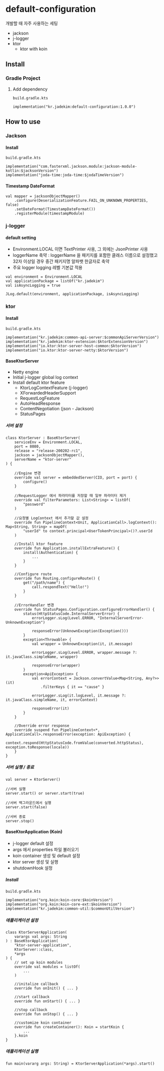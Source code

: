 # default-configuration
개발할 때 자주 사용하는 세팅

* jackson
* j-logger
* ktor
    * ktor with koin

## Install
### Gradle Project
1. Add dependency
    ```
    build.gradle.kts
   
    implementation("kr.jadekim:default-configuration:1.0.0")
    ```

## How to use
### Jackson
#### Install
```
build.gradle.kts

implementation("com.fasterxml.jackson.module:jackson-module-kotlin:$jacksonVersion")
implementation("joda-time:joda-time:$jodaTimeVersion")
```
#### Timestamp DateFormat
```
val mapper = jacksonObjectMapper()
    .configure(DeserializationFeature.FAIL_ON_UNKNOWN_PROPERTIES, false)
    .setDateFormat(TimestampDateFormat())
    .registerModule(timestampModule)
```
### j-logger
#### default setting
* Environment.LOCAL 이면 TextPrinter 사용, 그 외에는 JsonPrinter 사용
* loggerName 축약 : loggerName 을 패키지를 포함한 클래스 이름으로 설정했고 32자 이상일 경우 중간 패키지명 알파뱃 한글자로 축약
* 주요 logger logging 레벨 기본값 적용
```
val environment = Environment.LOCAL
val applicationPackage = listOf("kr.jadekim")
val isAsyncLogging = true

JLog.default(environment, applicationPackage, isAsyncLogging)
```
### ktor
#### Install
```
build.gradle.kts
    
implementation("kr.jadekim:common-api-server:$commonApiServerVersion")
implementation("kr.jadekim:ktor-extension:$ktorExtensionVersion")
implementation("io.ktor:ktor-server-host-common:$ktorVersion")
implementation("io.ktor:ktor-server-netty:$ktorVersion")
```
#### BaseKtorServer
* Netty engine
* Initial j-logger global log context
* Install default ktor feature
    * KtorLogContextFeature (j-logger)
    * XForwardedHeaderSupport
    * RequestLogFeature
    * AutoHeadResponse
    * ContentNegotiation (json - Jackson)
    * StatusPages
##### 서버 설정
```
class KtorServer : BaseKtorServer(
    serviceEnv = Environment.LOCAL,
    port = 8080,
    release = "release-200202-rc1",
    jackson = jacksonObjectMapper(),
    serverName = "ktor-server"
) {

    //Engine 변경
    override val server = embeddedServer(CIO, port = port) {
        configure()
    }

    //RequestLogger 에서 파라미터를 저장할 때 일부 파라미터 제거
    override val filterParameters: List<String> = listOf(
        "password"
    )

    //요청별 LogContext 에서 추가할 값 설정
    override fun PipelineContext<Unit, ApplicationCall>.logContext(): Map<String, String> = mapOf(
        "userId" to context.principal<UserTokenPrincipal>()?.userId
    )

    //Install ktor feature
    override fun Application.installExtraFeature() {
        install(Authentication) {
            ...
        }
    }

    //Configure route
    override fun Routing.configureRoute() {
        get("/path/name") {
            call.respondText("Hello!")
        }
    }

    //ErrorHandler 변경
    override fun StatusPages.Configuration.configureErrorHandler() {
        status(HttpStatusCode.InternalServerError) {
            errorLogger.sLog(Level.ERROR, "InternalServerError-UnknownException")

            responseError(UnknownException(Exception()))
        }
        exception<Throwable> {
            val wrapper = UnknownException(it, it.message)

            errorLogger.sLog(Level.ERROR, wrapper.message ?: it.javaClass.simpleName, wrapper)

            responseError(wrapper)
        }
        exception<ApiException> {
            val errorContext = Jackson.convertValue<Map<String, Any?>>(it)
                .filterKeys { it == "cause" }

            errorLogger.sLog(it.logLevel, it.message ?: it.javaClass.simpleName, it, errorContext)

            responseError(it)
        }
    }

    //Override error response
    override suspend fun PipelineContext<*, ApplicationCall>.responseError(exception: ApiException) {
        context.respond(HttpStatusCode.fromValue(converted.httpStatus), exception.toResponse(locale))
    }
}
```
##### 서버 실행 / 종료
```
val server = KtorServer()

//서버 실행
server.start() or server.start(true)

//서버 백그라운드에서 실행
server.start(false)

//서버 종료
server.stop()
```
#### BaseKtorApplication (Koin)
* j-logger default 설정
* args 에서 properties 파일 불러오기
* koin container 생성 및 default 설정
* ktor server 생성 및 실행
* shutdownHook 설정
##### Install
```
build.gradle.kts

implementation("org.koin:koin-core:$koinVersion")
implementation("org.koin:koin-core-ext:$koinVersion")
implementation("kr.jadekim:common-util:$commonUtilVersion")
```
##### 애플리케이션 설정
```
class KtorServerApplication(
    varargs val args: String
) : BaseKtorApplication(
    "ktor-server-application",
    KtorServer::class,
    *args
) {
    // set up koin modules
    override val modules = listOf(
        ...
    )

    //initalize callback
    override fun onInit() { ... }

    //start callback
    override fun onStart() { ... }

    //stop callback
    override fun onStop() { ... }

    //customize koin container
    override fun createContainer(): Koin = startKoin {
        ...
    }.koin
}
```
##### 애플리케이션 실행
```
fun main(vararg args: String) = KtorServerApplication(*args).start()
```
